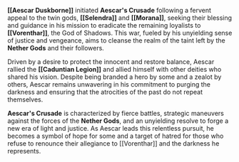 **[[Aescar Duskborne]]** initiated **Aescar's Crusade** following a fervent appeal to the twin gods, **[[Selendra]]** and **[[Morana]]**, seeking their blessing and guidance in his mission to eradicate the remaining loyalists to **[[Vorenthar]]**, the God of Shadows. This war, fueled by his unyielding sense of justice and vengeance, aims to cleanse the realm of the taint left by the **Nether Gods** and their followers.

Driven by a desire to protect the innocent and restore balance, Aescar rallied the **[[Caduntian Legion]]** and allied himself with other deities who shared his vision. Despite being branded a hero by some and a zealot by others, Aescar remains unwavering in his commitment to purging the darkness and ensuring that the atrocities of the past do not repeat themselves.

**Aescar's Crusade** is characterized by fierce battles, strategic maneuvers against the forces of the **Nether Gods**, and an unyielding resolve to forge a new era of light and justice. As Aescar leads this relentless pursuit, he becomes a symbol of hope for some and a target of hatred for those who refuse to renounce their allegiance to [[Vorenthar]] and the darkness he represents.